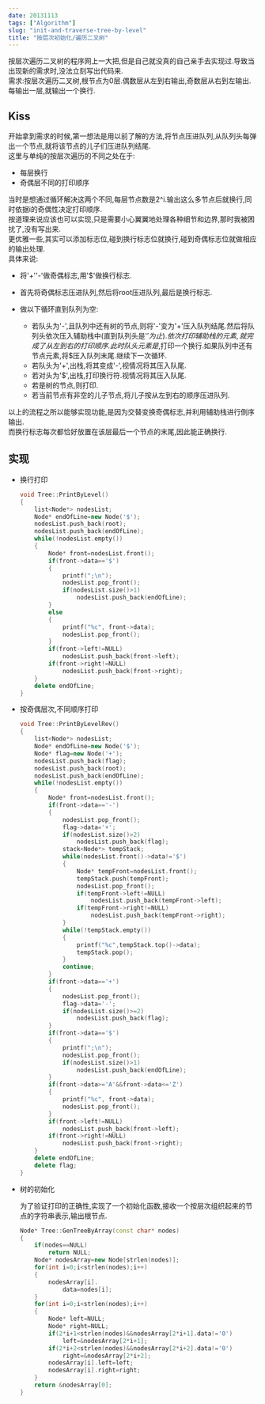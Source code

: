 ```yaml
---
date: 20131113
tags: ["Algorithm"]
slug: "init-and-traverse-tree-by-level"
title: "按层次初始化/遍历二叉树"
---
```




按层次遍历二叉树的程序网上一大把,但是自己就没真的自己亲手去实现过.导致当出现新的需求时,没法立刻写出代码来.  
需求:按层次遍历二叉树,根节点为0层.偶数层从左到右输出,奇数层从右到左输出.每输出一层,就输出一个换行.  

## Kiss

开始拿到需求的时候,第一想法是用以前了解的方法,将节点压进队列,从队列头每弹出一个节点,就将该节点的儿子们压进队列结尾.  
这里与单纯的按层次遍历的不同之处在于:  

- 每层换行
- 奇偶层不同的打印顺序

当时是想通过循环解决这两个不同,每层节点数是2^i.输出这么多节点后就换行,同时依据i的奇偶性决定打印顺序.  
按道理来说应该也可以实现,只是需要小心翼翼地处理各种细节和边界,那时我被困扰了,没有写出来.  
更优雅一些,其实可以添加标志位,碰到换行标志位就换行,碰到奇偶标志位就做相应的输出处理.  
具体来说:  

- 将'+''-'做奇偶标志,用'$'做换行标志.
- 首先将奇偶标志压进队列,然后将root压进队列,最后是换行标志.
- 做以下循环直到队列为空:

    - 若队头为'-',且队列中还有树的节点,则将'-'变为'+'压入队列结尾.然后将队列头依次压入辅助栈中(直到队列头是'$'为止).依次打印辅助栈的元素,就完成了从左到右的打印顺序.此时队头元素是$,打印一个换行.如果队列中还有节点元素,将$压入队列末尾.继续下一次循环.
    - 若队头为'+',出栈,将其变成'-',视情况将其压入队尾.
    - 若对头为'$',出栈,打印换行符.视情况将其压入队尾.
    - 若是树的节点,则打印.
    - 若当前节点有非空的儿子节点,将儿子按从左到右的顺序压进队列.

以上的流程之所以能够实现功能,是因为交替变换奇偶标志,并利用辅助栈进行倒序输出.  
而换行标志每次都恰好放置在该层最后一个节点的末尾,因此能正确换行.

## 实现

- 换行打印

    ```c++
    void Tree::PrintByLevel()
    {
        list<Node*> nodesList;
        Node* endOfLine=new Node('$');
        nodesList.push_back(root);
        nodesList.push_back(endOfLine);
        while(!nodesList.empty())
        {
            Node* front=nodesList.front();
            if(front->data=='$')
            {
                printf(";\n");
                nodesList.pop_front();
                if(nodesList.size()>1)
                    nodesList.push_back(endOfLine);
            }
            else
            {
                printf("%c", front->data);
                nodesList.pop_front();
            }
            if(front->left!=NULL)
                nodesList.push_back(front->left);
            if(front->right!=NULL)
                nodesList.push_back(front->right);
        }
        delete endOfLine;
    }
    ```

- 按奇偶层次,不同顺序打印

    ```c++
    void Tree::PrintByLevelRev()
    {
        list<Node*> nodesList;
        Node* endOfLine=new Node('$');
        Node* flag=new Node('+');
        nodesList.push_back(flag);
        nodesList.push_back(root);
        nodesList.push_back(endOfLine);
        while(!nodesList.empty())
        {
            Node* front=nodesList.front();
            if(front->data=='-')
            {  
                nodesList.pop_front();
                flag->data='+';
                if(nodesList.size()>2)
                    nodesList.push_back(flag);
                stack<Node*> tempStack;
                while(nodesList.front()->data!='$')
                {
                    Node* tempFront=nodesList.front();
                    tempStack.push(tempFront);
                    nodesList.pop_front();
                    if(tempFront->left!=NULL)
                        nodesList.push_back(tempFront->left);
                    if(tempFront->right!=NULL)
                        nodesList.push_back(tempFront->right);
                }
                while(!tempStack.empty())
                {
                    printf("%c",tempStack.top()->data);
                    tempStack.pop();
                }
                continue;
            }
            if(front->data=='+')
            {
                nodesList.pop_front();
                flag->data='-';
                if(nodesList.size()>=2)
                    nodesList.push_back(flag);
            }
            if(front->data=='$')
            {
                printf(";\n");
                nodesList.pop_front();
                if(nodesList.size()>1)
                    nodesList.push_back(endOfLine);
            }
            if(front->data>='A'&&front->data<='Z')
            {
                printf("%c", front->data);
                nodesList.pop_front();
            }
            if(front->left!=NULL)
                nodesList.push_back(front->left);
            if(front->right!=NULL)
                nodesList.push_back(front->right);
        }
        delete endOfLine;
        delete flag;
    }
    ```

- 树的初始化

    为了验证打印的正确性,实现了一个初始化函数,接收一个按层次组织起来的节点的字符串表示,输出根节点. 

    ```c++
    Node* Tree::GenTreeByArray(const char* nodes)
    {
        if(nodes==NULL)
            return NULL;
        Node* nodesArray=new Node[strlen(nodes)];
        for(int i=0;i<strlen(nodes);i++)
        {
            nodesArray[i].
                data=nodes[i];
        }
        for(int i=0;i<strlen(nodes);i++)
        {
            Node* left=NULL;
            Node* right=NULL;
            if(2*i+1<strlen(nodes)&&nodesArray[2*i+1].data!='0')
                left=&nodesArray[2*i+1];
            if(2*i+2<strlen(nodes)&&nodesArray[2*i+2].data!='0')
                right=&nodesArray[2*i+2];
            nodesArray[i].left=left;
            nodesArray[i].right=right;
        }
        return &nodesArray[0];
    }
    ```



